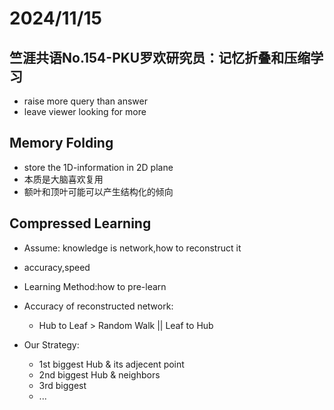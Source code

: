 # 2024/11/15 

## 竺涯共语No.154-PKU罗欢研究员：记忆折叠和压缩学习

- raise more query than answer
- leave viewer looking for more

## Memory Folding 

- store the 1D-information in 2D plane
- 本质是大脑喜欢复用
- 额叶和顶叶可能可以产生结构化的倾向


## Compressed Learning

- Assume: knowledge is network,how to reconstruct it
- accuracy,speed

- Learning Method:how to pre-learn
- Accuracy of reconstructed network:
    - Hub to Leaf > Random Walk || Leaf to Hub
    
- Our Strategy:
    - 1st biggest Hub & its adjecent point
    - 2nd biggest Hub & neighbors
    - 3rd biggest
    - ...    